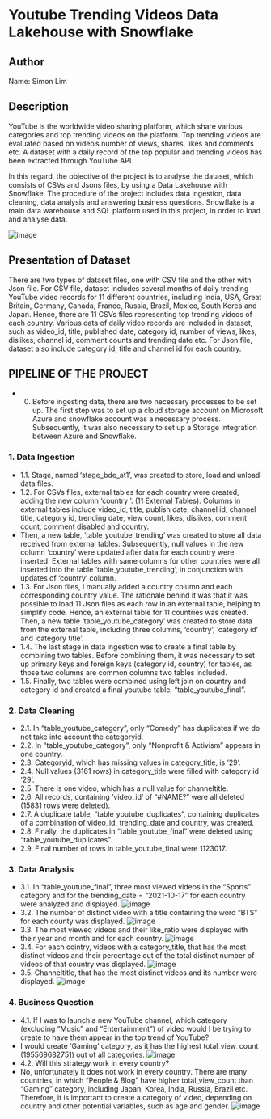 # Youtube Trending Videos Data Lakehouse with Snowflake 

## Author
Name: Simon Lim

## Description
YouTube is the worldwide video sharing platform, which share various categories and top trending videos on the platform. Top trending videos are evaluated based on video’s number of views, shares, likes and comments etc. A dataset with a daily record of the top popular and trending videos has been extracted through YouTube API. 

In this regard, the objective of the project is to analyse the dataset, which consists of CSVs and Jsons files, by using a Data Lakehouse with Snowflake. The procedure of the project includes data ingestion, data cleaning, data analysis and answering business questions. Snowflake is a main data warehouse and SQL platform used in this project, in order to load and analyse data. 

![image](https://github.com/SimonLim03/Youtube-Videos-Data-Lakehouse/assets/150989115/ab2ef781-0fca-4e95-a44b-620e53c3f115)


## Presentation of Dataset
There are two types of dataset files, one with CSV file and the other with Json file. For CSV file, dataset includes several months of daily trending YouTube video records for 11 different countries, including India, USA, Great Britain, Germany, Canada, France, Russia, Brazil, Mexico, South Korea and Japan. Hence, there are 11 CSVs files representing top trending videos of each country. Various data of daily video records are included in dataset, such as video_id, title, published date, category id, number of views, likes, dislikes, channel id, comment counts and trending date etc. 
For Json file, dataset also include category id, title and channel id for each country. 


## PIPELINE OF THE PROJECT 
- 0.	Before ingesting data, there are two necessary processes to be set up. The first step was to set up a cloud storage account on Microsoft Azure and snowflake account was a necessary process. Subsequently, it was also necessary to set up a Storage Integration between Azure and Snowflake. 

### 1.	Data Ingestion 
- 1.1.	Stage, named ‘stage_bde_at1’, was created to store, load and unload data files. 
- 1.2.	For CSVs files, external tables for each country were created, adding the new column ‘country ’.  (11 External Tables). Columns in external tables include video_id, title, publish date, channel id, channel title, category id, trending date, view count, likes, dislikes, comment count, comment disabled and country.
- Then, a new table, ‘table_youtube_trending’ was created to store all data received from external tables. Subsequently, null values in the new column ‘country’ were updated after data for each country were inserted. External tables with same columns for other countries were all inserted into the table ‘table_youtube_trending’, in conjunction with updates of ‘country’ column. 
- 1.3.	For Json files, I manually added a country column and each corresponding country value. The rationale behind it was that it was possible to load 11 Json files as each row in an external table, helping to simplify code. Hence, an external table for 11 countries was created. Then, a new table ‘table_youtube_category’ was created to store data from the external table, including three columns, ‘country’, ‘category id’ and ‘category title’. 
- 1.4.	The last stage in data ingestion was to create a final table by combining two tables. Before combining them, it was necessary to set up primary keys and foreign keys (category id, country) for tables, as those two columns are common columns two tables included. 
- 1.5.	Finally, two tables were combined using left join on country and category id and created a final youtube table, “table_youtube_final”. 

### 2. Data Cleaning
- 2.1.	In “table_youtube_category”, only “Comedy” has duplicates if we do not take into account the categoryid.
- 2.2.	In “table_youtube_category”, only “Nonprofit & Activism” appears in one country.
- 2.3.	Categoryid, which has missing values in category_title, is ‘29’.
- 2.4.	Null values (3161 rows) in category_title were filled with category id ‘29’. 
- 2.5.	There is one video, which has a null value for channeltitle.
- 2.6.	All records, containing ‘video_id’ of “#NAME?” were all deleted (15831 rows were deleted). 
- 2.7.	A duplicate table, “table_youtube_duplicates”, containing duplicates of a combination of video_id, trending_date and country, was created.
- 2.8.	Finally, the duplicates in “table_youtube_final” were deleted using “table_youtube_duplicates”. 
- 2.9.	Final number of rows in table_youtube_final were 1123017.
### 3. Data Analysis
- 3.1.	In “table_youtube_final”, three most viewed videos in the “Sports” category and for the trending_date = “2021-10-17” for each country were analyzed and displayed.
  ![image](https://github.com/SimonLim03/Youtube-Videos-Data-Lakehouse/assets/150989115/4cd1d575-f697-4360-b32e-6b23ef284773)
- 3.2.	The number of distinct video with a title containing the word “BTS” for each county was displayed.
  ![image](https://github.com/SimonLim03/Youtube-Videos-Data-Lakehouse/assets/150989115/ccb163ea-e14e-46c7-8405-d6bf3e08e91d)
- 3.3.	The most viewed videos and their like_ratio were displayed with their year and month and for each country.
  ![image](https://github.com/SimonLim03/Youtube-Videos-Data-Lakehouse/assets/150989115/8967f1e7-33fe-49fb-922c-89f32ce52c73)
- 3.4.	For each cointry, videos with a category_title, that has the most distinct videos and their percentage out of the total distinct number of videos of that country was displayed.
  ![image](https://github.com/SimonLim03/Youtube-Videos-Data-Lakehouse/assets/150989115/50ca48a0-19d7-4886-bd8d-900685335e2f)
- 3.5.	Channeltitle, that has the most distinct videos and its number were displayed.
  ![image](https://github.com/SimonLim03/Youtube-Videos-Data-Lakehouse/assets/150989115/9141409a-b01f-4f01-a539-be087c61deb8)

### 4. Business Question
- 4.1. If I was to launch a new YouTube channel, which category (excluding “Music” and “Entertainment”) of video would I be trying to create to have them appear in the top trend of YouTube?
-	I would create ‘Gaming’ category, as it has the highest total_view_count (195569682751) out of all categories. 
![image](https://github.com/SimonLim03/Youtube-Videos-Data-Lakehouse/assets/150989115/24baefa5-a57b-4273-a7db-fb5d6cd30021)
- 4.2. Will this strategy work in every country?
-	No, unfortunately it does not work in every country. There are many countries, in which “People & Blog” have higher total_view_count than “Gaming” category, including Japan, Korea, India, Russia, Brazil etc. Therefore, it is important to create a category of video, depending on country and other potential variables, such as age and gender.
  ![image](https://github.com/SimonLim03/Youtube-Videos-Data-Lakehouse/assets/150989115/dbf69742-413e-41bf-9256-dfb7d006055a)








